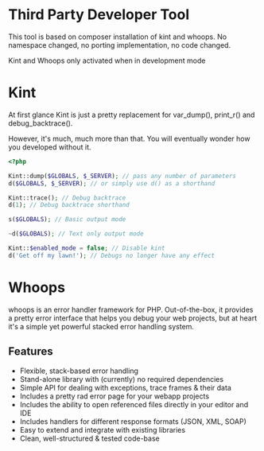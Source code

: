 # Third Party Developer Tool

This tool is based on composer installation of kint and whoops. No namespace changed, no porting implementation, no code changed.

Kint and Whoops only activated when in development mode

# Kint

At first glance Kint is just a pretty replacement for var_dump(), print_r() and debug_backtrace().

However, it's much, much more than that. You will eventually wonder how you developed without it.


```php
<?php

Kint::dump($GLOBALS, $_SERVER); // pass any number of parameters
d($GLOBALS, $_SERVER); // or simply use d() as a shorthand

Kint::trace(); // Debug backtrace
d(1); // Debug backtrace shorthand

s($GLOBALS); // Basic output mode

~d($GLOBALS); // Text only output mode

Kint::$enabled_mode = false; // Disable kint
d('Get off my lawn!'); // Debugs no longer have any effect
```

# Whoops

whoops is an error handler framework for PHP. Out-of-the-box, it provides a pretty error interface that helps you debug your web projects, but at heart it's a simple yet powerful stacked error handling system.

## Features
- Flexible, stack-based error handling
- Stand-alone library with (currently) no required dependencies
- Simple API for dealing with exceptions, trace frames & their data
- Includes a pretty rad error page for your webapp projects
- Includes the ability to open referenced files directly in your editor and IDE
- Includes handlers for different response formats (JSON, XML, SOAP)
- Easy to extend and integrate with existing libraries
- Clean, well-structured & tested code-base
